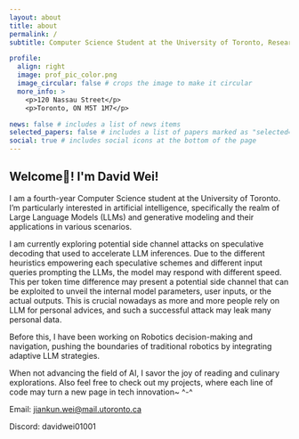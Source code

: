 ```yaml
---
layout: about
title: about
permalink: /
subtitle: Computer Science Student at the University of Toronto, Researcher at MEDCVR Lab, QA Engineer at Uken Games Inc.

profile:
  align: right
  image: prof_pic_color.png
  image_circular: false # crops the image to make it circular
  more_info: >
    <p>120 Nassau Street</p>
    <p>Toronto, ON M5T 1M7</p>

news: false # includes a list of news items
selected_papers: false # includes a list of papers marked as "selected={true}"
social: true # includes social icons at the bottom of the page
---
```


## Welcome👋! I'm David Wei! 
I am a fourth-year Computer Science student at the University of Toronto. I’m particularly interested in artificial intelligence, specifically the realm of Large Language Models (LLMs) and generative modeling and their applications in various scenarios.

I am currently exploring potential side channel attacks on speculative decoding that used to accelerate LLM inferences. Due to the different heuristics empowering each speculative schemes and different input queries prompting the LLMs, the model may respond with different speed. This per token time difference may present a potential side channel that can be exploited to unveil the internal model parameters, user inputs, or the actual outputs. This is crucial nowadays as more and more people rely on LLM for personal advices, and such a successful attack may leak many personal data. 

Before this, I have been working on Robotics decision-making and navigation, pushing the boundaries of traditional robotics by integrating adaptive LLM strategies.

When not advancing the field of AI, I savor the joy of reading and culinary explorations. Also feel free to check out my projects, where each line of code may turn a new page in tech innovation~ ^-^

Email: jiankun.wei@mail.utoronto.ca

Discord: davidwei01001
